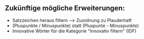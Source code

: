 ## Zukünftige mögliche Erweiterungen:
- Satzzeichen heraus filtern --> Zuordnung zu Plauderhaft
- (Pluspunkte / Minuspunkte) statt (Pluspunte - Minuspunkte)
- Innovative Wörter für die Kategorie "Innovativ filtern" (IDF)